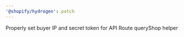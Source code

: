 ```yaml
---
'@shopify/hydrogen': patch
---
```


Properly set buyer IP and secret token for API Route queryShop helper
